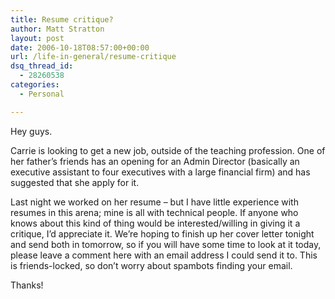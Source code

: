 ```yaml
---
title: Resume critique?
author: Matt Stratton
layout: post
date: 2006-10-18T08:57:00+00:00
url: /life-in-general/resume-critique
dsq_thread_id:
  - 28260538
categories:
  - Personal

---
```

Hey guys.

Carrie is looking to get a new job, outside of the teaching profession. One of her father&#8217;s friends has an opening for an Admin Director (basically an executive assistant to four executives with a large financial firm) and has suggested that she apply for it.

Last night we worked on her resume &#8211; but I have little experience with resumes in this arena; mine is all with technical people. If anyone who knows about this kind of thing would be interested/willing in giving it a critique, I&#8217;d appreciate it. We&#8217;re hoping to finish up her cover letter tonight and send both in tomorrow, so if you will have some time to look at it today, please leave a comment here with an email address I could send it to. This is friends-locked, so don&#8217;t worry about spambots finding your email.

Thanks!